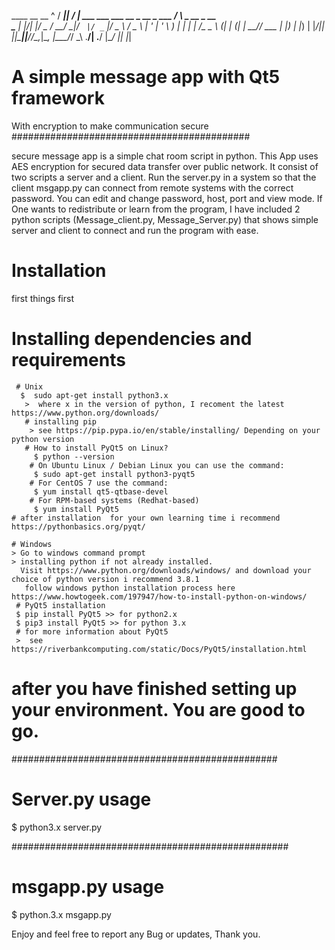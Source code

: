 
 ____  __  __                                   ^
/ ___||  \/  | ___  ___ ___  __ _  __ _  ___   / \   _ __  _ __  
\___ \| |\/| |/ _ \/ __/ __|/ _` |/ _` |/ _ \ / _ \ | '_ \| '_ \ 
 ___) | |  | |  __/\__ \__ \ (_| | (_| |  __// ___ \| |_) | |_) |
|____/|_|  |_|\___||___/___/\__,_|\__, |\___/_/   \_\ .__/| .__/ 
                                  |___/             |_|   |_|  

# A simple message app with Qt5 framework
With encryption to make communication secure
###########################################

secure message app is a simple chat room script in python. This App uses AES encryption for secured data transfer over public network. 
It consist of two scripts a server and a client. Run the server.py in a system so that the client msgapp.py can connect from remote systems 
with the correct password. 
You can edit and change password, host, port and view mode.
If One wants to redistribute or learn from the program, I have included 2 python scripts (Message_client.py, Message_Server.py) that 
shows simple server and client to connect and run the program with ease.

# Installation
  first things first
   # Installing dependencies and requirements

     # Unix
      $  sudo apt-get install python3.x
       >  where x in the version of python, I recoment the latest https://www.python.org/downloads/
       # installing pip
        > see https://pip.pypa.io/en/stable/installing/ Depending on your python version
       # How to install PyQt5 on Linux?
         $ python --version
        # On Ubuntu Linux / Debian Linux you can use the command:
         $ sudo apt-get install python3-pyqt5
        # For CentOS 7 use the command:
         $ yum install qt5-qtbase-devel 
        # For RPM-based systems (Redhat-based)
         $ yum install PyQt5
    # after installation  for your own learning time i recommend https://pythonbasics.org/pyqt/

    # Windows
    > Go to windows command prompt
    > installing python if not already installed.
      Visit https://www.python.org/downloads/windows/ and download your choice of python version i recommend 3.8.1
       follow windows python installation process here https://www.howtogeek.com/197947/how-to-install-python-on-windows/
     # PyQt5 installation
     $ pip install PyQt5 >> for python2.x
     $ pip3 install PyQt5 >> for python 3.x
     # for more information about PyQt5
     >  see https://riverbankcomputing.com/static/Docs/PyQt5/installation.html

     
# after you have finished setting up your environment. You are good to go.

################################################
# Server.py usage

$ python3.x server.py


##################################################
# msgapp.py usage

$ python.3.x msgapp.py

Enjoy and feel free to report any Bug or updates, Thank you.




